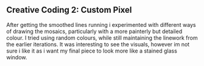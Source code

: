 ## Creative Coding 2: Custom Pixel


After getting the smoothed lines running i experimented with different ways of drawing the mosaics, particularly with a more painterly but detailed colour. I tried using random colours, while still maintaining the linework from the earlier iterations. It was interesting to see the visuals, however im not sure i like it as i want my final piece to look more like a stained glass window. 